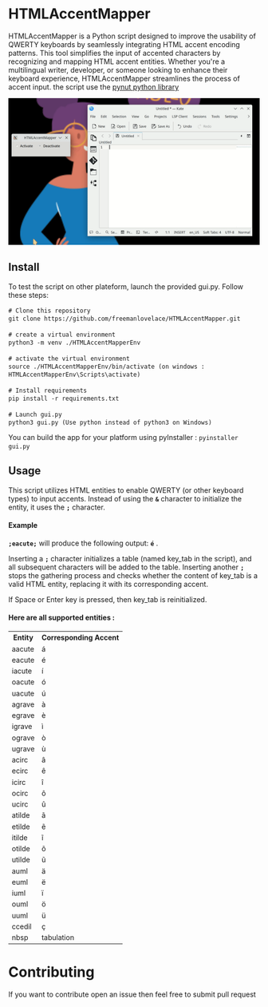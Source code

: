 # HTMLAccentMapper
HTMLAccentMapper is a Python script designed to improve the usability of QWERTY keyboards by seamlessly integrating HTML accent encoding patterns. This tool simplifies the input of accented characters by recognizing and mapping HTML accent entities. Whether you're a multilingual writer, developer, or someone looking to enhance their keyboard experience, HTMLAccentMapper streamlines the process of accent input.
the script use the [pynut python library](https://pynput.readthedocs.io/en/latest/)

![test screenshot](/screenshot/test.gif)

## Install
To test the script on other plateform, launch the provided gui.py. Follow these steps:

```
# Clone this repository
git clone https://github.com/freemanlovelace/HTMLAccentMapper.git

# create a virtual environment
python3 -m venv ./HTMLAccentMapperEnv

# activate the virtual environment
source ./HTMLAccentMapperEnv/bin/activate (on windows : HTMLAccentMapperEnv\Scripts\activate)

# Install requirements
pip install -r requirements.txt

# Launch gui.py
python3 gui.py (Use python instead of python3 on Windows)
```

You can build the app for your platform using pyInstaller : `pyinstaller gui.py`
  
## Usage

This script utilizes HTML entities to enable QWERTY (or other keyboard types) to input accents. Instead of using the **`&`** character to initialize the entity, it uses the **`;`** character.

<h4>Example</h4>

**`;eacute;`** will produce the following output: **`é`** .

Inserting a **`;`** character initializes a table (named key_tab in the script), and all subsequent characters will be added to the table. Inserting another **`;`** stops the gathering process and checks whether the content of key_tab is a valid HTML entity, replacing it with its corresponding accent.

If Space or Enter key is pressed, then key_tab is reinitialized.

<h4>Here are all supported entities :</h4>

<table>
    <tr>
        <th>Entity</th>
        <th>Corresponding Accent</th>
    </tr>
    <tr>
        <td>aacute</td>
        <td>á</td>
    </tr>
    <tr>
        <td>eacute</td>
        <td>é</td>
    </tr>
    <tr>
        <td>iacute</td>
        <td>í</td>
    </tr>
    <tr>
        <td>oacute</td>
        <td>ó</td>
    </tr>
    <tr>
        <td>uacute</td>
        <td>ú</td>
    </tr>
    <tr>
        <td>agrave</td>
        <td>à</td>
    </tr>
    <tr>
        <td>egrave</td>
        <td>è</td>
    </tr>
    <tr>
        <td>igrave</td>
        <td>ì</td>
    </tr>
    <tr>
        <td>ograve</td>
        <td>ò</td>
    </tr>
    <tr>
        <td>ugrave</td>
        <td>ù</td>
    </tr>
    <tr>
        <td>acirc</td>
        <td>â</td>
    </tr>
    <tr>
        <td>ecirc</td>
        <td>ê</td>
    </tr>
    <tr>
        <td>icirc</td>
        <td>î</td>
    </tr>
    <tr>
        <td>ocirc</td>
        <td>ô</td>
    </tr>
    <tr>
        <td>ucirc</td>
        <td>û</td>
    </tr>
    <tr>
        <td>atilde</td>
        <td>ã</td>
    </tr>
    <tr>
        <td>etilde</td>
        <td>ẽ</td>
    </tr>
    <tr>
        <td>itilde</td>
        <td>ĩ</td>
    </tr>
    <tr>
        <td>otilde</td>
        <td>õ</td>
    </tr>
    <tr>
        <td>utilde</td>
        <td>ũ</td>
    </tr>
    <tr>
        <td>auml</td>
        <td>ä</td>
    </tr>
    <tr>
        <td>euml</td>
        <td>ë</td>
    </tr>
    <tr>
        <td>iuml</td>
        <td>ï</td>
    </tr>
    <tr>
        <td>ouml</td>
        <td>ö</td>
    </tr>
    <tr>
        <td>uuml</td>
        <td>ü</td>
    </tr>
    <tr>
        <td>ccedil</td>
        <td>ç</td>
    </tr>
    <tr>
        <td>nbsp</td>
        <td>tabulation</td>
    </tr>
</table>

# Contributing
If you want to contribute open an issue then feel free to submit pull request

